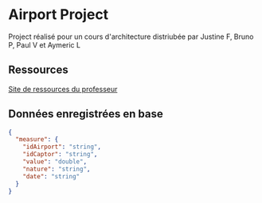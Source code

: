 # Airport Project

Project réalisé pour un cours d'architecture distriubée par Justine F, Bruno P, Paul V et Aymeric L

## Ressources

[Site de ressources du professeur](https://www.laurent-guerin.fr/golang)

## Données enregistrées en base

```json
{
  "measure": {
    "idAirport": "string",
    "idCaptor": "string",
    "value": "double",
    "nature": "string",
    "date": "string"
  }
}
```
